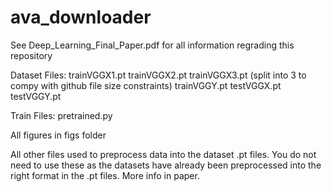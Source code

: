 # ava_downloader

See Deep_Learning_Final_Paper.pdf for all information regrading this repository

Dataset Files:
trainVGGX1.pt
trainVGGX2.pt
trainVGGX3.pt (split into 3 to compy with github file size constraints)
trainVGGY.pt
testVGGX.pt
testVGGY.pt


Train Files:
pretrained.py


All figures in figs folder

All other files used to preprocess data into the dataset .pt files.
You do not need to use these as the datasets have already been preprocessed into the right format in the .pt files.
More info in paper.

